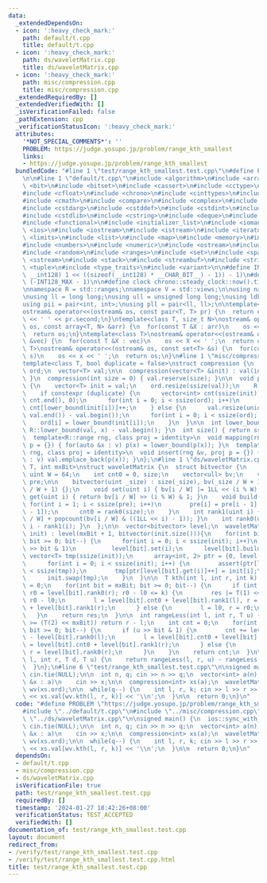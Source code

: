 ```yaml
---
data:
  _extendedDependsOn:
  - icon: ':heavy_check_mark:'
    path: default/t.cpp
    title: default/t.cpp
  - icon: ':heavy_check_mark:'
    path: ds/waveletMatrix.cpp
    title: ds/waveletMatrix.cpp
  - icon: ':heavy_check_mark:'
    path: misc/compression.cpp
    title: misc/compression.cpp
  _extendedRequiredBy: []
  _extendedVerifiedWith: []
  _isVerificationFailed: false
  _pathExtension: cpp
  _verificationStatusIcon: ':heavy_check_mark:'
  attributes:
    '*NOT_SPECIAL_COMMENTS*': ''
    PROBLEM: https://judge.yosupo.jp/problem/range_kth_smallest
    links:
    - https://judge.yosupo.jp/problem/range_kth_smallest
  bundledCode: "#line 1 \"test/range_kth_smallest.test.cpp\"\n#define PROBLEM \"https://judge.yosupo.jp/problem/range_kth_smallest\"\
    \n\n#line 1 \"default/t.cpp\"\n#include <algorithm>\n#include <array>\n#include\
    \ <bit>\n#include <bitset>\n#include <cassert>\n#include <cctype>\n#include <cfenv>\n\
    #include <cfloat>\n#include <chrono>\n#include <cinttypes>\n#include <climits>\n\
    #include <cmath>\n#include <compare>\n#include <complex>\n#include <concepts>\n\
    #include <cstdarg>\n#include <cstddef>\n#include <cstdint>\n#include <cstdio>\n\
    #include <cstdlib>\n#include <cstring>\n#include <deque>\n#include <fstream>\n\
    #include <functional>\n#include <initializer_list>\n#include <iomanip>\n#include\
    \ <ios>\n#include <iostream>\n#include <istream>\n#include <iterator>\n#include\
    \ <limits>\n#include <list>\n#include <map>\n#include <memory>\n#include <new>\n\
    #include <numbers>\n#include <numeric>\n#include <ostream>\n#include <queue>\n\
    #include <random>\n#include <ranges>\n#include <set>\n#include <span>\n#include\
    \ <sstream>\n#include <stack>\n#include <streambuf>\n#include <string>\n#include\
    \ <tuple>\n#include <type_traits>\n#include <variant>\n\n#define INT128_MAX (__int128)(((unsigned\
    \ __int128) 1 << ((sizeof(__int128) * __CHAR_BIT__) - 1)) - 1)\n#define INT128_MIN\
    \ (-INT128_MAX - 1)\n\n#define clock chrono::steady_clock::now().time_since_epoch().count()\n\
    \nnamespace R = std::ranges;\nnamespace V = std::views;\n\nusing namespace std;\n\
    \nusing ll = long long;\nusing ull = unsigned long long;\nusing ldb = long double;\n\
    using pii = pair<int, int>;\nusing pll = pair<ll, ll>;\n\ntemplate<class T>\n\
    ostream& operator<<(ostream& os, const pair<T, T> pr) {\n  return os << pr.first\
    \ << ' ' << pr.second;\n}\ntemplate<class T, size_t N>\nostream& operator<<(ostream&\
    \ os, const array<T, N> &arr) {\n  for(const T &X : arr)\n    os << X << ' ';\n\
    \  return os;\n}\ntemplate<class T>\nostream& operator<<(ostream& os, const vector<T>\
    \ &vec) {\n  for(const T &X : vec)\n    os << X << ' ';\n  return os;\n}\ntemplate<class\
    \ T>\nostream& operator<<(ostream& os, const set<T> &s) {\n  for(const T &x :\
    \ s)\n    os << x << ' ';\n  return os;\n}\n#line 1 \"misc/compression.cpp\"\n\
    template<class T, bool duplicate = false>\nstruct compression {\n  vector<int>\
    \ ord;\n  vector<T> val;\n\n  compression(vector<T> &init) : val(init) { precompute();\
    \ }\n  compression(int size = 0) { val.reserve(size); }\n\n  void precompute()\
    \ {\n    vector<T> init = val;\n    ord.resize(ssize(val));\n    R::sort(val);\n\
    \    if constexpr (duplicate) {\n      vector<int> cnt(ssize(init));\n      iota(cnt.begin(),\
    \ cnt.end(), 0);\n      for(int i = 0; i < ssize(ord); i++)\n        ord[i] =\
    \ cnt[lower_bound(init[i])]++;\n    } else {\n      val.resize(unique(val.begin(),\
    \ val.end()) - val.begin());\n      for(int i = 0; i < ssize(ord); i++)\n    \
    \    ord[i] = lower_bound(init[i]);\n    }\n  }\n\n  int lower_bound(T x) { return\
    \ R::lower_bound(val, x) - val.begin(); }\n  int size() { return ssize(val); }\n\
    \  template<R::range rng, class proj = identity>\n  void mapping(rng &v, proj\
    \ p = {}) { for(auto &x : v) p(x) = lower_bound(p(x)); }\n  template<R::range\
    \ rng, class proj = identity>\n  void insert(rng &v, proj p = {}) { for(auto &x\
    \ : v) val.emplace_back(p(x)); }\n};\n#line 1 \"ds/waveletMatrix.cpp\"\ntemplate<class\
    \ T, int mxBit>\nstruct waveletMatrix {\n  struct bitvector {\n    static constexpr\
    \ uint W = 64;\n    int cnt0 = 0, size;\n    vector<ull> bv;\n    vector<int>\
    \ pre;\n\n    bitvector(uint _size) : size(_size), bv(_size / W + 1), pre(_size\
    \ / W + 1) {};\n    void set(uint i) { bv[i / W] |= 1LL << (i % W); }\n    uint\
    \ get(uint i) { return bv[i / W] >> (i % W) & 1; }\n    void build() {\n     \
    \ for(int i = 1; i < ssize(pre); i++)\n        pre[i] = pre[i - 1] + popcount(bv[i\
    \ - 1]);\n      cnt0 = rank0(size);\n    }\n    int rank1(uint i) { return pre[i\
    \ / W] + popcount(bv[i / W] & ((1LL << i) - 1)); }\n    int rank0(uint i) { return\
    \ i - rank1(i); }\n  };\n\n  vector<bitvector> level;\n  waveletMatrix(vector<T>\
    \ init) : level(mxBit + 1, bitvector(init.size())){\n    for(int bit = mxBit;\
    \ bit >= 0; bit--) {\n      for(int i = 0; i < ssize(init); i++)\n        if (init[i]\
    \ >> bit & 1)\n          level[bit].set(i);\n      level[bit].build();\n     \
    \ vector<T> tmp(ssize(init));\n      array<int, 2> ptr = {0, level[bit].cnt0};\n\
    \      for(int i = 0; i < ssize(init); i++) {\n        assert(ptr[level[bit].get(i)]\
    \ < ssize(tmp));\n        tmp[ptr[level[bit].get(i)]++] = init[i];\n      }\n\
    \      init.swap(tmp);\n    }\n  }\n\n  T kth(int l, int r, int k) {\n    T res\
    \ = 0;\n    for(int bit = mxBit; bit >= 0; bit--) {\n      if (int l0 = level[bit].rank0(l),\
    \ r0 = level[bit].rank0(r); r0 - l0 <= k) {\n        res |= T(1) << bit, k -=\
    \ r0 - l0;\n        l = level[bit].cnt0 + level[bit].rank1(l), r = level[bit].cnt0\
    \ + level[bit].rank1(r);\n      } else {\n        l = l0, r = r0;\n      }\n \
    \   }\n    return res;\n  }\n\n  int rangeLess(int l, int r, T u) {\n    if (u\
    \ >= (T(2) << mxBit)) return r - l;\n    int cnt = 0;\n    for(int bit = mxBit;\
    \ bit >= 0; bit--) {\n      if (u >> bit & 1) {\n        cnt += level[bit].rank0(r)\
    \ - level[bit].rank0(l);\n        l = level[bit].cnt0 + level[bit].rank1(l), r\
    \ = level[bit].cnt0 + level[bit].rank1(r);\n      } else {\n        l = level[bit].rank0(l),\
    \ r = level[bit].rank0(r);\n      }\n    }\n    return cnt;\n  }\n\n  int rectQuery(int\
    \ l, int r, T d, T u) {\n    return rangeLess(l, r, u) - rangeLess(l, r, d);\n\
    \  }\n};\n#line 6 \"test/range_kth_smallest.test.cpp\"\n\nsigned main() {\n  ios::sync_with_stdio(false),\
    \ cin.tie(NULL);\n\n  int n, q; cin >> n >> q;\n  vector<int> a(n);\n  for(int\
    \ &x : a)\n    cin >> x;\n\n  compression<int> xs(a);\n  waveletMatrix<int, 17>\
    \ wv(xs.ord);\n\n  while(q--) {\n    int l, r, k; cin >> l >> r >> k;\n    cout\
    \ << xs.val[wv.kth(l, r, k)] << '\\n';\n  }\n\n  return 0;\n}\n"
  code: "#define PROBLEM \"https://judge.yosupo.jp/problem/range_kth_smallest\"\n\n\
    #include \"../default/t.cpp\"\n#include \"../misc/compression.cpp\"\n#include\
    \ \"../ds/waveletMatrix.cpp\"\n\nsigned main() {\n  ios::sync_with_stdio(false),\
    \ cin.tie(NULL);\n\n  int n, q; cin >> n >> q;\n  vector<int> a(n);\n  for(int\
    \ &x : a)\n    cin >> x;\n\n  compression<int> xs(a);\n  waveletMatrix<int, 17>\
    \ wv(xs.ord);\n\n  while(q--) {\n    int l, r, k; cin >> l >> r >> k;\n    cout\
    \ << xs.val[wv.kth(l, r, k)] << '\\n';\n  }\n\n  return 0;\n}\n"
  dependsOn:
  - default/t.cpp
  - misc/compression.cpp
  - ds/waveletMatrix.cpp
  isVerificationFile: true
  path: test/range_kth_smallest.test.cpp
  requiredBy: []
  timestamp: '2024-01-27 18:42:26+08:00'
  verificationStatus: TEST_ACCEPTED
  verifiedWith: []
documentation_of: test/range_kth_smallest.test.cpp
layout: document
redirect_from:
- /verify/test/range_kth_smallest.test.cpp
- /verify/test/range_kth_smallest.test.cpp.html
title: test/range_kth_smallest.test.cpp
---
```

